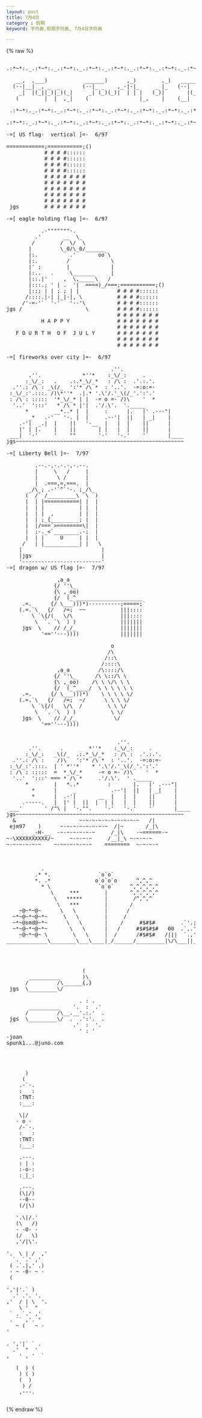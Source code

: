 ```yaml
---
layout: post
title: 7月4日
category : 假期
keyword: 字符画,假期字符画, 7月4日字符画

---
```

{% raw %}
<pre>

.:*~*:._.:*~*:._.:*~*:._.:*~*:._.:*~*:._.:*~*:._.:*~*:._.:*~*:._.:*~*:.

   __,  ,___)            ______)      ,_)        ,_)   _____),_)
  (--|__| _, _  _       (--|_ _    ,_-|-|_     _ |_   (--|   |
    _|  |(_||_)|_)(_|     _| (_)(_)|  | | |   (_)|       |(_)|(_|
   (        |  |  ,_|    (                |_,    |    (__|    ,_|

 .:*~*:._.:*~*:._.:*~*:._.:*~*:._.:*~*:._.:*~*:._.:*~*:._.:*~*:._.:*~*:.

.:*~*:._.:*~*:._.:*~*:._.:*~*:._.:*~*:._.:*~*:._.:*~*:._.:*~*:._.:*~*:.

-=[ US flag-  vertical ]=-  6/97

============;===========;()
            # # # #::::::
            # # # #::::::
            # # # #::::::
            # # # #::::::
            # # # # # # #
            # # # # # # #
            # # # # # # #
            # # # # # # #
            # # # # # # #
 jgs        # # # # # # #

-=[ eagle holding flag ]=-  6/97

           .-"""""""-.
         .'       __  \_
        /        /  \/  \
       |         \_0/\_0/______
       |:.          .'       oo`\
       |:.         /             \
       |' ;        |             |
       |:..   .     \_______     |
       |::.|'     ,  \,_____\   /
       |:::.; ' | .  '|  ====)_/===;===========;()
       |::; | | ; ; | |            # # # #::::::
      /::::.|-| |_|-|, \           # # # #::::::
     /'-=-'`  '-'   '--'\          # # # #::::::
jgs /                    \         # # # #::::::
                                   # # # # # # #
           H A P P Y               # # # # # # #
                                   # # # # # # #
   F O U R T H  O F  J U L Y       # # # # # # #
                                   # # # # # # #
                                   # # # # # # #

-=[ fireworks over city ]=-  6/97

                                 .''.
       .''.             *''*    :_\/_:     .
      :_\/_:   .    .:.*_\/_*   : /\ :  .'.:.'.
  .''.: /\ : _\(/_  ':'* /\ *  : '..'.  -=:o:=-
 :_\/_:'.:::. /)\*''*  .|.* '.\'/.'_\(/_'.':'.'
 : /\ : :::::  '*_\/_* | |  -= o =- /)\    '  *
  '..'  ':::'   * /\ * |'|  .'/.\'.  '._____
      *        __*..* |  |     :      |.   |' .---"|
       _*   .-'   '-. |  |     .--'|  ||   | _|    |
    .-'|  _.|  |    ||   '-__  |   |  |    ||      |
    |' | |.    |    ||       | |   |  |    ||      |
 ___|  '-'     '    ""       '-'   '-.'    '`      |____
jgs~~~~~~~~~~~~~~~~~~~~~~~~~~~~~~~~~~~~~~~~~~~~~~~~~~~~~ 

-=[ Liberty Bell ]=-  7/97

         .--.-,-.-.-,-.--.
         |     \   /     |
         |      \ /      |
         |  .===,=,===.  |
       _/\_; .-'`^`'-. ;_/\_
      (  /` /_________\ `\  )
      |  | |===========| |  |
      |  | |           | |  |
      |  | |  ,        | |  |
      |  | ;_{_________; |  |
      |  |/===`>========\|  |
      |  ;-._<`________.-;  |
      |  | |     U     | |  |
     /   | |___________| |   \
    |                         |
    |jgs                      |
    '-------------------------'
-=[ dragon w/ US flag ]=-  7/97

                ,a_a
               {/ ''\_
               {\ ,_oo)
               {/  (_^_____________________
     .=.      {/ \___)))*)----------;=====;`
    (.=.`\   {/   /=;  ~~           |||::::
        \ `\{/(   \/\               |||::::
         \  `. `\  ) )              |||||||
     jgs  \    // /_/_              |||||||
           '==''---))))             |||||||

                                 o
                                /\
                               /::\
                              /::::\
                ,a_a         /\::::/\
               {/ ''\_      /\ \::/\ \
               {\ ,_oo)    /\ \ \/\ \ \
               {/  (_^____/  \ \ \ \ \ \
     .=.      {/ \___)))*)    \ \ \ \ \/
    (.=.`\   {/   /=;  ~/      \ \ \ \/
        \ `\{/(   \/\  /        \ \ \/
         \  `. `\  ) )           \ \/
     jgs  \    // /_/_            \/
           '==''---))))


                                   .''.
       .''.      .        *''*    :_\/_:     .
      :_\/_:   _\(/_  .:.*_\/_*   : /\ :  .'.:.'.
  .''.: /\ :    /)\   ':'* /\ *  : '..'.  -=:o:=-
 :_\/_:'.:::.  | ' *''*    * '.\'/.'_\(/_'.':'.'
 : /\ : :::::  =  *_\/_*     -= o =- /)\    '  *
  '..'  ':::' === * /\ *     .'/.\'.  ' ._____
      *        |   *..*         :       |.   |' .---"|
        *      |     _           .--'|  ||   | _|    |
        *      |  .-'|       __  |   |  |    ||      |
     .-----.   |  |' |  ||  |  | |   |  |    ||      |
 ___'       ' /"\ |  '-."".    '-'   '-.'    '`      |____
jgs~~~~~~~~~~~~~~~~~~~~~~~~~~~~~~~~~~~~~~~~~~~~~~~~~~~~~
  &                    ~-~-~-~-~-~-~-~-~-~   /|
 ejm97    )      ~-~-~-~-~-~-~-~  /|~       /_|\
        _-H-__  -~-~-~-~-~-~     /_|\    -~======-~
~-\XXXXXXXXXX/~     ~-~-~-~     /__|_\ ~-~-~-~
~-~-~-~-~-~    ~-~~-~-~-~-~    ========  ~-~-~-~



           .
         .* *.               `o`o`
         *. .*              o`o`o`o      ^,^,^
           * \               `o`o`     ^,^,^,^,^
              \     ***        |       ^,^,^,^,^
               \   *****       |        /^,^,^
                \   ***        |       /
    ~@~*~@~      \   \         |      /
  ~*~@~*~@~*~     \   \        |     /
  ~*~@smd@~*~      \   \       |    /     #$#$#        .`'.;.
  ~*~@~*~@~*~       \   \      |   /     #$#$#$#   00  .`,.',
    ~@~*~@~ \        \   \     |  /      /#$#$#   /|||  `.,'
_____________\________\___\____|_/______/_________|\/\___||______ 




                        (
       __________       )\
      /         /\______{,}
 jgs  \_________\/

                       . : .
       __________    '.  :  .'
      /         /\__.__'.:.'  .
 jgs  \_________\/  .  .':'.  .
                     .'  :  '.
                       ' : '
-joan
spunk1...@juno.com 




      )
     (
    .-`-.
    :   :
    :TNT:
    :___:

    \|/
   - o -
    /-`-.
    :   :
    :TNT:
    :___:

    .---.
    : | :
    :-o-:
    :_|_:

    .---.
    (\|/)
    --0--
    (/|\)

   '.\|/.'
   (\   /)
   - -O- -
   (/   \)
   ,'/|\'.

'.  \ | /  ,'
  `. `.' ,'
 ( .`.|,' .)
 - ~ -0- ~ -
 (

','|'.` )
  .' .'. '.
,'  / | \  '.
    \ '  "  
 ` . `.' ,'
 . `` ,'. "
   ~ (   ~ -
'

. ','|` ` .
  .'  "  '
,   ' , '  `

   (  ) (
    ) ( )
    (  )
     ) /
    ,---.
 </pre>
{% endraw %}
